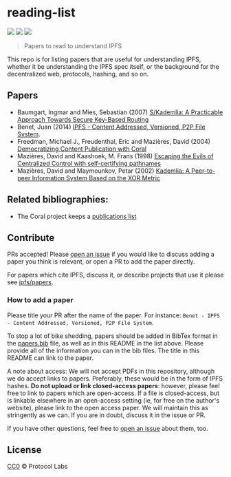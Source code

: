 # reading-list

[![](https://img.shields.io/badge/made%20by-Protocol%20Labs-blue.svg?style=flat-square)](http://ipn.io)
[![](https://img.shields.io/badge/project-IPFS-blue.svg?style=flat-square)](http://ipfs.io/)
[![](https://img.shields.io/badge/freenode-%23ipfs-blue.svg?style=flat-square)](http://webchat.freenode.net/?channels=%23ipfs)

> Papers to read to understand IPFS

This repo is for listing papers that are useful for understanding IPFS, whether it be understanding the IPFS spec itself, or the background for the decentralized web, protocols, hashing, and so on.

## Papers

- Baumgart, Ingmar and Mies, Sebastian (2007) [S/Kademlia: A Practicable Approach Towards Secure Key-Based Routing](http://www.tm.uka.de/doc/SKademlia_2007.pdf)
- Benet, Juan (2014) [IPFS - Content Addressed, Versioned, P2P File System](https://github.com/ipfs/papers/raw/master/ipfs-cap2pfs/ipfs-p2p-file-system.pdf).
- Freedman, Michael J., Freudenthal, Eric and Mazières, David (2004) [Democratizing Content Publication with Coral](http://www.coralcdn.org/docs/coral-nsdi04.pdf)
- Mazières, David and Kaashoek, M. Frans (1998) [Escaping the Evils of Centralized Control with self-certifying pathnames](http://www.sigops.org/ew-history/1998/papers/mazieres.ps)
- Mazières, David and Maymounkov, Petar (2002) [Kademlia: A Peer-to-peer Information System Based on the XOR Metric](http://pdos.csail.mit.edu/~petar/papers/maymounkov-kademlia-lncs.pdf)

## Related bibliographies:

- The Coral project keeps a [publications list](http://www.coralcdn.org/pubs/)

## Contribute

PRs accepted! Please [open an issue](https://github.com/ipfs/reading-list/issues/new) if you would like to discuss adding a paper you think is relevant, or open a PR to add the paper directly.

For papers which cite IPFS, discuss it, or describe projects that use it please see [ipfs/papers](https://github.com/ipfs/papers).

### How to add a paper

Please title your PR after the name of the paper. For instance: `Benet - IPFS - Content Addressed, Versioned, P2P File System`.

To stop a lot of bike shedding, papers should be added in BibTex format in the [papers.bib](papers.bib) file, as well as in this README in the list above. Please provide all of the information you can in the bib files. The title in this README can link to the paper.

A note about access: We will not accept PDFs in this repository, although we do accept links to papers. Preferably, these would be in the form of IPFS hashes. **Do not upload or link closed-access papers**: however, please feel free to link to papers which are open-access. If a file is closed-access, but is linkable elsewhere in an open-access setting (ie, for free on the author's website), please link to the open access paper. We will maintain this as stringently as we can. If you are in doubt, discuss it in the issue or PR.

If you have other questions, feel free to [open an issue](https://github.com/ipfs/reading-list/issues/new) about them, too.

## License

[CC0](LICENSE) © Protocol Labs
